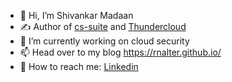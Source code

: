 
- 👋 Hi, I’m Shivankar Madaan
- ✍️ Author of [cs-suite](https://github.com/SecurityFTW/cs-suite) and [Thundercloud](https://github.com/Rnalter/ThunderCloud)
- 🌱 I’m currently working on cloud security
- 📫 Head over to my blog https://rnalter.github.io/
- 💬 How to reach me: [Linkedin](https://www.linkedin.com/in/shivankar-madaan-16155a15a/)
